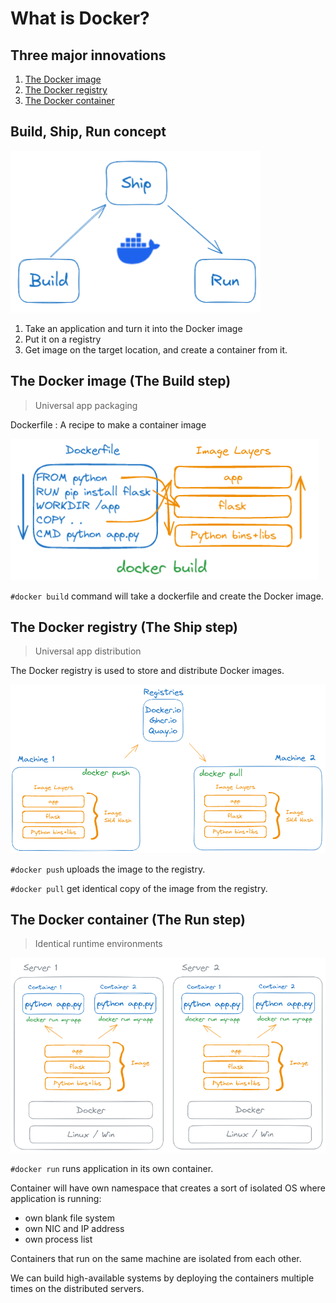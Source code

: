 # What is Docker?

## Three major innovations

1. [The Docker image](#the-docker-image-the-build-step)
2. [The Docker registry](#the-docker-registry-the-ship-step)
3. [The Docker container](#the-docker-container-the-run-step)

## Build, Ship, Run concept

![Build, Ship, Run](img/build_ship_run.png)

1. Take an application and turn it into the Docker image
2. Put it on a registry
3. Get image on the target location, and create a container from it.

## The Docker image (The Build step)

> Universal app packaging

Dockerfile
: A recipe to make a container image

![dockerfile](img/dockerfile.png)

`#docker build` command will take a dockerfile and create the Docker image.

## The Docker registry (The Ship step)

> Universal app distribution

The Docker registry is used to store and distribute Docker images.

![register](img/register.png)

`#docker push` uploads the image to the registry.

`#docker pull` get identical copy of the image from the registry.

## The Docker container (The Run step)

> Identical runtime environments

![container](img/container.png)

`#docker run` runs application in its own container.

Container will have own namespace that creates a sort of isolated OS where application is running:

- own blank file system
- own NIC and IP address
- own process list

Containers that run on the same machine are isolated from each other.

We can build high-available systems by deploying the containers multiple times on the distributed servers.
